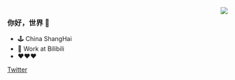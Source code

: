 <img align="right" src="https://github-readme-stats.vercel.app/api?username=dyike&show_icons=true&icon_color=CE1D2D&text_color=718096&bg_color=ffffff&hide_title=true" />

### 你好，世界 👋

- 🕹 China ShangHai
- 🔨 Work at Bilibili
- ❤️❤️❤️

[Twitter](https://twitter.com/yff666)


